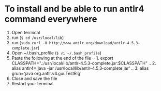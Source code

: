 # To install and be able to run antlr4 command everywhere


1. Open terminal
2. run (`$ cd /usr/local/lib`)
3. run (`sudo curl -O http://www.antlr.org/download/antlr-4.5.3-complete.jar`)
4. Open ~/.bash_profile (`$ vi ~/.bash_profile`)
5. Paste the following at the end of the file
⋅⋅ 1. export CLASSPATH=".:/usr/local/lib/antlr-4.5.3-complete.jar:$CLASSPATH"
.. 2. alias antlr4='java -jar /usr/local/lib/antlr-4.5.3-complete.jar'
.. 3. alias grun='java org.antlr.v4.gui.TestRig'
6. Close and save the file
7. Restart your terminal
